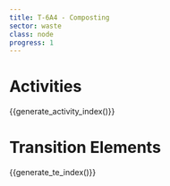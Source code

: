 ```yaml
---
title: T-6A4 - Composting
sector: waste
class: node
progress: 1
---
```




# Activities

{{generate_activity_index()}}


# Transition Elements

{{generate_te_index()}}


